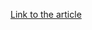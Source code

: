 [Link to the article](https://blog.cobaltstrike.com/2020/03/04/cobalt-strike-joins-core-impact-at-helpsystems-llc/)
